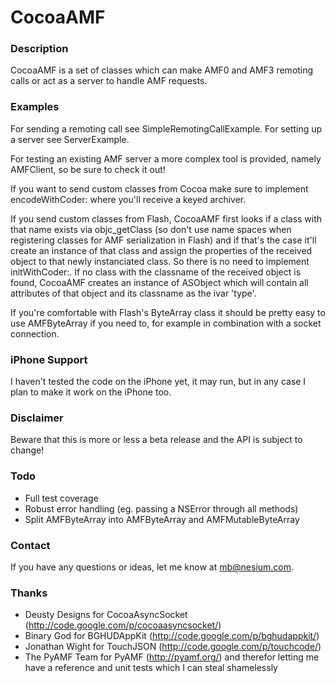 # CocoaAMF

### Description

CocoaAMF is a set of classes which can make AMF0 and AMF3 remoting calls or act as a server to handle AMF requests.


### Examples

For sending a remoting call see SimpleRemotingCallExample.
For setting up a server see ServerExample.

For testing an existing AMF server a more complex tool is provided, namely AMFClient, so be sure to check it out!

If you want to send custom classes from Cocoa make sure to implement encodeWithCoder: where you'll receive a keyed archiver.

If you send custom classes from Flash, CocoaAMF first looks if a class with that name exists via objc\_getClass (so don't use name spaces when registering classes for AMF serialization in Flash) and if that's the case it'll create an instance of that class and assign the properties of the received object to that newly instanciated class. So there is no need to implement initWithCoder:. If no class with the classname of the received object is found, CocoaAMF creates an instance of ASObject which will contain all attributes of that object and its classname as the ivar 'type'.

If you're comfortable with Flash's ByteArray class it should be pretty easy to use AMFByteArray if you need to, for example in combination with a socket connection.


### iPhone Support

I haven't tested the code on the iPhone yet, it may run, but in any case I plan to make it work on the iPhone too.


### Disclaimer

Beware that this is more or less a beta release and the API is subject to change!


### Todo

- Full test coverage
- Robust error handling (eg. passing a NSError through all methods)
- Split AMFByteArray into AMFByteArray and AMFMutableByteArray


### Contact

If you have any questions or ideas, let me know at mb@nesium.com.


### Thanks

- Deusty Designs for CocoaAsyncSocket (<http://code.google.com/p/cocoaasyncsocket/>)
- Binary God for BGHUDAppKit (<http://code.google.com/p/bghudappkit/>)
- Jonathan Wight for TouchJSON (<http://code.google.com/p/touchcode/>)
- The PyAMF Team for PyAMF (<http://pyamf.org/>) and therefor letting me have a reference and unit tests which I can steal shamelessly